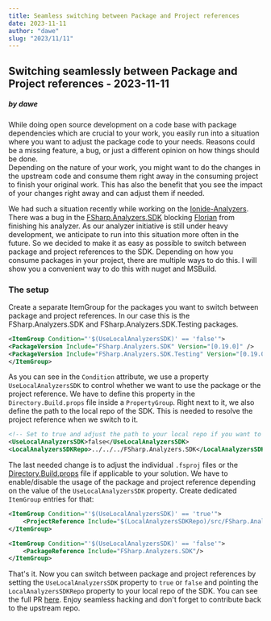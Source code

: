 ```yaml
---
title: Seamless switching between Package and Project references
date: 2023-11-11
author: "dawe"
slug: "2023/11/11"
---
```


## Switching seamlessly between Package and Project references - 2023-11-11

##### by dawe

While doing open source development on a code base with package dependencies which are crucial to your work, you easily run into a situation where you want to adjust the package code to your needs. Reasons could be a missing feature, a bug, or just a different opinion on how things should be done.  
Depending on the nature of your work, you might want to do the changes in the upstream code and consume them right away in the consuming project to finish your original work. This has also the benefit that you see the impact of your changes right away and can adjust them if needed.

We had such a situation recently while working on the [Ionide-Analyzers](https://github.com/ionide/ionide-analyzers). There was a bug in the [FSharp.Analyzers.SDK](https://github.com/ionide/FSharp.Analyzers.SDK) blocking [Florian](https://www.youtube.com/live/H7w4NfF6xsg?si=kuCL3CcevR5Bsqgg&t=1406) from finishing his analyzer.
As our analyzer initiative is still under heavy development, we anticipate to run into this situation more often in the future. So we decided to make it as easy as possible to switch between package and project references to the SDK. Depending on how you consume packages in your project, there are multiple ways to do this. I will show you a convenient way to do this with nuget and MSBuild.

### The setup

Create a separate ItemGroup for the packages you want to switch between package and project references. In our case this is the FSharp.Analyzers.SDK and FSharp.Analyzers.SDK.Testing packages.

```xml
<ItemGroup Condition="'$(UseLocalAnalyzersSDK)' == 'false'">
<PackageVersion Include="FSharp.Analyzers.SDK" Version="[0.19.0]" />
<PackageVersion Include="FSharp.Analyzers.SDK.Testing" Version="[0.19.0]" />    
</ItemGroup>
```

As you can see in the `Condition` attribute, we use a property `UseLocalAnalyzersSDK` to control whether we want to use the package or the project reference. We have to define this property in the `Directory.Build.props` file inside a `PropertyGroup`. Right next to it, we also define the path to the local repo of the SDK. This is needed to resolve the project reference when we switch to it.

```xml
<!-- Set to true and adjust the path to your local repo if you want to use that instead of the nuget packages -->
<UseLocalAnalyzersSDK>false</UseLocalAnalyzersSDK>
<LocalAnalyzersSDKRepo>../../../FSharp.Analyzers.SDK</LocalAnalyzersSDKRepo>
```

The last needed change is to adjust the individual `.fsproj` files or the [Directory.Build.props](https://learn.microsoft.com/en-us/visualstudio/msbuild/customize-by-directory?view=vs-2022) file if applicable to your solution. We have to enable/disable the usage of the package and project reference depending on the value of the `UseLocalAnalyzersSDK` property. Create dedicated `ItemGroup` entries for that:

```xml
<ItemGroup Condition="'$(UseLocalAnalyzersSDK)' == 'true'">
    <ProjectReference Include="$(LocalAnalyzersSDKRepo)/src/FSharp.Analyzers.SDK/FSharp.Analyzers.SDK.fsproj" />
</ItemGroup>

<ItemGroup Condition="'$(UseLocalAnalyzersSDK)' == 'false'">
    <PackageReference Include="FSharp.Analyzers.SDK"/>
</ItemGroup>
```

That's it. Now you can switch between package and project references by setting the `UseLocalAnalyzersSDK` property to `true` or `false` and pointing the `LocalAnalyzersSDKRepo` property to your local repo of the SDK. You can see the full PR [here](https://github.com/ionide/ionide-analyzers/pull/18). Enjoy seamless hacking and don't forget to contribute back to the upstream repo.
